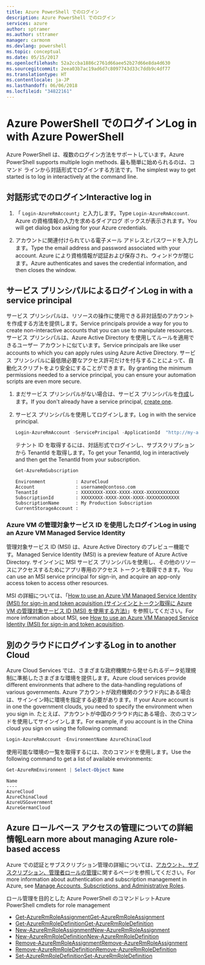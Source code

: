 ```yaml
---
title: Azure PowerShell でのログイン
description: Azure PowerShell でのログイン
services: azure
author: sptramer
ms.author: sttramer
manager: carmonm
ms.devlang: powershell
ms.topic: conceptual
ms.date: 05/15/2017
ms.openlocfilehash: 52a2ccba1886c2761d66aee52b27d66e8da4d630
ms.sourcegitcommit: 2eea03b7ac19ad6d7c8097743d33c7ddb9c4df77
ms.translationtype: HT
ms.contentlocale: ja-JP
ms.lasthandoff: 06/06/2018
ms.locfileid: "34822161"
---
```

# <a name="log-in-with-azure-powershell"></a><span data-ttu-id="daf6e-103">Azure PowerShell でのログイン</span><span class="sxs-lookup"><span data-stu-id="daf6e-103">Log in with Azure PowerShell</span></span>

<span data-ttu-id="daf6e-104">Azure PowerShell は、複数のログイン方法をサポートしています。</span><span class="sxs-lookup"><span data-stu-id="daf6e-104">Azure PowerShell supports multiple login methods.</span></span> <span data-ttu-id="daf6e-105">最も簡単に始められるのは、コマンド ラインから対話形式でログインする方法です。</span><span class="sxs-lookup"><span data-stu-id="daf6e-105">The simplest way to get started is to log in interactively at the command line.</span></span>

## <a name="interactive-log-in"></a><span data-ttu-id="daf6e-106">対話形式でのログイン</span><span class="sxs-lookup"><span data-stu-id="daf6e-106">Interactive log in</span></span>

1. <span data-ttu-id="daf6e-107">「 `Login-AzureRmAccount`」と入力します。</span><span class="sxs-lookup"><span data-stu-id="daf6e-107">Type `Login-AzureRmAccount`.</span></span> <span data-ttu-id="daf6e-108">Azure の資格情報の入力を求めるダイアログ ボックスが表示されます。</span><span class="sxs-lookup"><span data-stu-id="daf6e-108">You will get dialog box asking for your Azure credentials.</span></span>

2. <span data-ttu-id="daf6e-109">アカウントに関連付けられている電子メール アドレスとパスワードを入力します。</span><span class="sxs-lookup"><span data-stu-id="daf6e-109">Type the email address and password associated with your account.</span></span> <span data-ttu-id="daf6e-110">Azure により資格情報が認証および保存され、ウィンドウが閉じます。</span><span class="sxs-lookup"><span data-stu-id="daf6e-110">Azure authenticates and saves the credential information, and then closes the window.</span></span>

## <a name="log-in-with-a-service-principal"></a><span data-ttu-id="daf6e-111">サービス プリンシパルによるログイン</span><span class="sxs-lookup"><span data-stu-id="daf6e-111">Log in with a service principal</span></span>

<span data-ttu-id="daf6e-112">サービス プリンシパルは、リソースの操作に使用できる非対話型のアカウントを作成する方法を提供します。</span><span class="sxs-lookup"><span data-stu-id="daf6e-112">Service principals provide a way for you to create non-interactive accounts that you can use to manipulate resources.</span></span> <span data-ttu-id="daf6e-113">サービス プリンシパルは、Azure Active Directory を使用してルールを適用できるユーザー アカウントに似ています。</span><span class="sxs-lookup"><span data-stu-id="daf6e-113">Service principals are like user accounts to which you can apply rules using Azure Active Directory.</span></span> <span data-ttu-id="daf6e-114">サービス プリンシパルに最低限必要なアクセス許可だけを付与することによって、自動化スクリプトをより安全にすることができます。</span><span class="sxs-lookup"><span data-stu-id="daf6e-114">By granting the minimum permissions needed to a service principal, you can ensure your automation scripts are even more secure.</span></span>

1. <span data-ttu-id="daf6e-115">まだサービス プリンシパルがない場合は、サービス プリンシパルを[作成](create-azure-service-principal-azureps.md)します。</span><span class="sxs-lookup"><span data-stu-id="daf6e-115">If you don't already have a service principal, [create one](create-azure-service-principal-azureps.md).</span></span>

2. <span data-ttu-id="daf6e-116">サービス プリンシパルを使用してログインします。</span><span class="sxs-lookup"><span data-stu-id="daf6e-116">Log in with the service principal.</span></span>

    ```powershell
    Login-AzureRmAccount -ServicePrincipal -ApplicationId  "http://my-app" -Credential $pscredential -TenantId $tenantid
    ```

    <span data-ttu-id="daf6e-117">テナント ID を取得するには、対話形式でログインし、サブスクリプションから TenantId を取得します。</span><span class="sxs-lookup"><span data-stu-id="daf6e-117">To get your TenantId, log in interactively and then get the TenantId from your subscription.</span></span>

    ```powershell
    Get-AzureRmSubscription
    ```

    ```
    Environment           : AzureCloud
    Account               : username@contoso.com
    TenantId              : XXXXXXXX-XXXX-XXXX-XXXX-XXXXXXXXXXXX
    SubscriptionId        : XXXXXXXX-XXXX-XXXX-XXXX-XXXXXXXXXXXX
    SubscriptionName      : My Production Subscription
    CurrentStorageAccount :
    ```

### <a name="log-in-using-an-azure-vm-managed-service-identity"></a><span data-ttu-id="daf6e-118">Azure VM の管理対象サービス ID を使用したログイン</span><span class="sxs-lookup"><span data-stu-id="daf6e-118">Log in using an Azure VM Managed Service Identity</span></span>

<span data-ttu-id="daf6e-119">管理対象サービス ID (MSI) は、Azure Active Directory のプレビュー機能です。</span><span class="sxs-lookup"><span data-stu-id="daf6e-119">Managed Service Identity (MSI) is a preview feature of Azure Active Directory.</span></span> <span data-ttu-id="daf6e-120">サインインに MSI サービス プリンシパルを使用し、その他のリソースにアクセスするためにアプリ専用のアクセス トークンを取得できます。</span><span class="sxs-lookup"><span data-stu-id="daf6e-120">You can use an MSI service principal for sign-in, and acquire an app-only access token to access other resources.</span></span>

<span data-ttu-id="daf6e-121">MSI の詳細については、「[How to use an Azure VM Managed Service Identity (MSI) for sign-in and token acquisition (サインインとトークン取得に Azure VM の管理対象サービス ID (MSI) を使用する方法)](/azure/active-directory/msi-how-to-get-access-token-using-msi)」を参照してください。</span><span class="sxs-lookup"><span data-stu-id="daf6e-121">For more information about MSI, see [How to use an Azure VM Managed Service Identity (MSI) for sign-in and token acquisition](/azure/active-directory/msi-how-to-get-access-token-using-msi).</span></span>

## <a name="log-in-to-another-cloud"></a><span data-ttu-id="daf6e-122">別のクラウドにログインする</span><span class="sxs-lookup"><span data-stu-id="daf6e-122">Log in to another Cloud</span></span>

<span data-ttu-id="daf6e-123">Azure Cloud Services では、さまざまな政府機関から発せられるデータ処理規制に準拠したさまざまな環境を提供します。</span><span class="sxs-lookup"><span data-stu-id="daf6e-123">Azure cloud services provide different environments that adhere to the data-handling regulations of various governments.</span></span> <span data-ttu-id="daf6e-124">Azure アカウントが政府機関のクラウド内にある場合は、サインイン時に環境を指定する必要があります。</span><span class="sxs-lookup"><span data-stu-id="daf6e-124">If your Azure account is in one the government clouds, you need to specify the environment when you sign in.</span></span> <span data-ttu-id="daf6e-125">たとえば、アカウントが中国のクラウド内にある場合、次のコマンドを使用してサインインします。</span><span class="sxs-lookup"><span data-stu-id="daf6e-125">For example, if you account is in the China cloud you sign on using the following command:</span></span>

```powershell
Login-AzureRmAccount -EnvironmentName AzureChinaCloud
```

<span data-ttu-id="daf6e-126">使用可能な環境の一覧を取得するには、次のコマンドを使用します。</span><span class="sxs-lookup"><span data-stu-id="daf6e-126">Use the following command to get a list of available environments:</span></span>

```powershell
Get-AzureRmEnvironment | Select-Object Name
```

```
Name
----
AzureCloud
AzureChinaCloud
AzureUSGovernment
AzureGermanCloud
```

## <a name="learn-more-about-managing-azure-role-based-access"></a><span data-ttu-id="daf6e-127">Azure ロールベース アクセスの管理についての詳細情報</span><span class="sxs-lookup"><span data-stu-id="daf6e-127">Learn more about managing Azure role-based access</span></span>

<span data-ttu-id="daf6e-128">Azure での認証とサブスクリプション管理の詳細については、[アカウント、サブスクリプション、管理者ロールの管理](/azure/active-directory/role-based-access-control-configure)に関するページを参照してください。</span><span class="sxs-lookup"><span data-stu-id="daf6e-128">For more information about authentication and subscription management in Azure, see [Manage Accounts, Subscriptions, and Administrative Roles](/azure/active-directory/role-based-access-control-configure).</span></span>

<span data-ttu-id="daf6e-129">ロール管理を目的とした Azure PowerShell のコマンドレット</span><span class="sxs-lookup"><span data-stu-id="daf6e-129">Azure PowerShell cmdlets for role management</span></span>

* [<span data-ttu-id="daf6e-130">Get-AzureRmRoleAssignment</span><span class="sxs-lookup"><span data-stu-id="daf6e-130">Get-AzureRmRoleAssignment</span></span>](/powershell/module/AzureRM.Resources/Get-AzureRmRoleAssignment)
* [<span data-ttu-id="daf6e-131">Get-AzureRmRoleDefinition</span><span class="sxs-lookup"><span data-stu-id="daf6e-131">Get-AzureRmRoleDefinition</span></span>](/powershell/module/AzureRM.Resources/Get-AzureRmRoleDefinition)
* [<span data-ttu-id="daf6e-132">New-AzureRmRoleAssignment</span><span class="sxs-lookup"><span data-stu-id="daf6e-132">New-AzureRmRoleAssignment</span></span>](/powershell/module/AzureRM.Resources/New-AzureRmRoleAssignment)
* [<span data-ttu-id="daf6e-133">New-AzureRmRoleDefinition</span><span class="sxs-lookup"><span data-stu-id="daf6e-133">New-AzureRmRoleDefinition</span></span>](/powershell/module/AzureRM.Resources/New-AzureRmRoleDefinition)
* [<span data-ttu-id="daf6e-134">Remove-AzureRmRoleAssignment</span><span class="sxs-lookup"><span data-stu-id="daf6e-134">Remove-AzureRmRoleAssignment</span></span>](/powershell/module/AzureRM.Resources/Remove-AzureRmRoleAssignment)
* [<span data-ttu-id="daf6e-135">Remove-AzureRmRoleDefinition</span><span class="sxs-lookup"><span data-stu-id="daf6e-135">Remove-AzureRmRoleDefinition</span></span>](/powershell/module/AzureRM.Resources/Remove-AzureRmRoleDefinition)
* [<span data-ttu-id="daf6e-136">Set-AzureRmRoleDefinition</span><span class="sxs-lookup"><span data-stu-id="daf6e-136">Set-AzureRmRoleDefinition</span></span>](/powershell/moduel/AzureRM.Resources/Set-AzureRmRoleDefinition)
